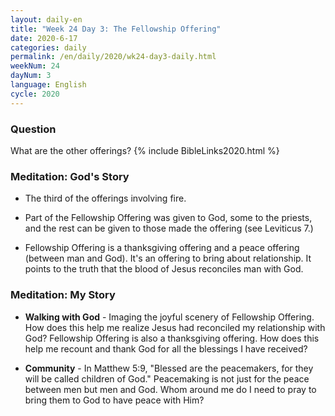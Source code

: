 ```yaml
---
layout: daily-en
title: "Week 24 Day 3: The Fellowship Offering"
date: 2020-6-17 
categories: daily
permalink: /en/daily/2020/wk24-day3-daily.html
weekNum: 24
dayNum: 3
language: English
cycle: 2020
---
```

### Question     
What are the other offerings?
{% include BibleLinks2020.html %} 

### Meditation: God's Story   
+ The third of the offerings involving fire. 

+ Part of the Fellowship Offering was given to God, some to the priests, and the rest can be given to those made the offering (see Leviticus 7.) 

+ Fellowship Offering is a thanksgiving offering and a peace offering (between man and God). It's an offering to bring about relationship. It points to the truth that the blood of Jesus reconciles man with God. 

### Meditation: My Story   
+ **Walking with God** - Imaging the joyful scenery of Fellowship Offering. How does this help me realize Jesus had reconciled my relationship with God? Fellowship Offering is also a thanksgiving offering. How does this help me recount and thank God for all the blessings I have received? 

+ **Community** - In Matthew 5:9, "Blessed are the peacemakers, for they will be called children of God." Peacemaking is not just for the peace between men but men and God. Whom around me do I need to pray to bring them to God to have peace with Him? 
